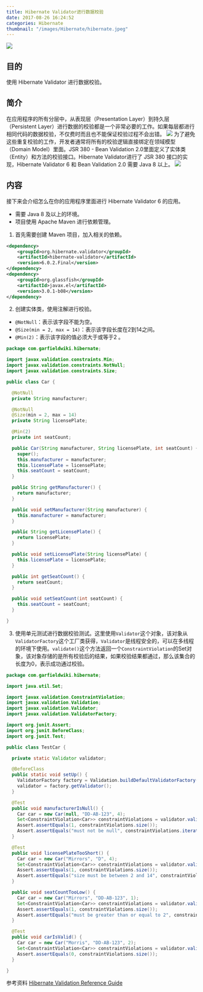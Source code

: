 ```yaml
---
title: Hibernate Validator进行数据校验
date: 2017-08-26 16:24:52
categories: Hibernate
thumbnail: "/images/Hibernate/hibernate.jpeg"
---
```

![](/images/Hibernate/hibernate.jpeg)

## 目的
使用 Hibernate Validator 进行数据校验。

<!--more-->

## 简介
在应用程序的所有分层中，从表现层（Presentation Layer）到持久层（Persistent Layer）进行数据的校验都是一个非常必要的工作。如果每层都进行相同代码的数据校验，不仅费时而且也不能保证校验过程不会出错。
![](/images/Hibernate/hibernateValidator1.png)
为了避免这些重复校验的工作，开发者通常将所有的校验逻辑直接绑定在领域模型（Domain Model）里面。JSR 380 - Bean Validation 2.0里面定义了实体类（Entity）和方法的校验接口。Hibernate Validator进行了 JSR 380 接口的实现，Hibernate Validator 6 和 Bean Validation 2.0 需要 Java 8 以上。
![](/images/Hibernate/hibernateValidator2.png)

## 内容
接下来会介绍怎么在你的应用程序里面进行 Hibernate Validator 6 的应用。
+ 需要 Java 8 及以上的环境。
+ 项目使用 Apache Maven 进行依赖管理。

1. 首先需要创建 Maven 项目，加入相关的依赖。
```XML
<dependency>
    <groupId>org.hibernate.validator</groupId>
    <artifactId>hibernate-validator</artifactId>
    <version>6.0.2.Final</version>
</dependency>
<dependency>
    <groupId>org.glassfish</groupId>
    <artifactId>javax.el</artifactId>
    <version>3.0.1-b08</version>
</dependency>
```

2. 创建实体类，使用注解进行校验。

  + `@NotNull`：表示该字段不能为空。
  + `@Size(min = 2, max = 14)`：表示该字段长度在2到14之间。  
  + `@Min(2)`：表示该字段的值必须大于或等于2 。   
```Java
package com.garfieldwiki.hibernate;

import javax.validation.constraints.Min;
import javax.validation.constraints.NotNull;
import javax.validation.constraints.Size;

public class Car {

  @NotNull
  private String manufacturer;

  @NotNull
  @Size(min = 2, max = 14)
  private String licensePlate;

  @Min(2)
  private int seatCount;

  public Car(String manufacturer, String licensePlate, int seatCount) {
    super();
    this.manufacturer = manufacturer;
    this.licensePlate = licensePlate;
    this.seatCount = seatCount;
  }

  public String getManufacturer() {
    return manufacturer;
  }

  public void setManufacturer(String manufacturer) {
    this.manufacturer = manufacturer;
  }

  public String getLicensePlate() {
    return licensePlate;
  }

  public void setLicensePlate(String licensePlate) {
    this.licensePlate = licensePlate;
  }

  public int getSeatCount() {
    return seatCount;
  }

  public void setSeatCount(int seatCount) {
    this.seatCount = seatCount;
  }

}
```

3. 使用单元测试进行数据校验测试。这里使用`Validator`这个对象，该对象从`ValidatorFactory`这个工厂类获得，`Validator`是线程安全的，可以在多线程的环境下使用。`validate()`这个方法返回一个`ConstraintViolation`的Set对象，该对象存储的是所有校验后的结果，如果校验结果都通过，那么该集合的长度为0，表示成功通过校验。
```Java
package com.garfieldwiki.hibernate;

import java.util.Set;

import javax.validation.ConstraintViolation;
import javax.validation.Validation;
import javax.validation.Validator;
import javax.validation.ValidatorFactory;

import org.junit.Assert;
import org.junit.BeforeClass;
import org.junit.Test;

public class TestCar {

  private static Validator validator;

  @BeforeClass
  public static void setUp() {
    ValidatorFactory factory = Validation.buildDefaultValidatorFactory();
    validator = factory.getValidator();
  }

  @Test
  public void manufacturerIsNull() {
    Car car = new Car(null, "DD-AB-123", 4);
    Set<ConstraintViolation<Car>> constraintViolations = validator.validate(car);
    Assert.assertEquals(1, constraintViolations.size());
    Assert.assertEquals("must not be null", constraintViolations.iterator().next().getMessage());
  }

  @Test
  public void licensePlateTooShort() {
    Car car = new Car("Mirrors", "D", 4);
    Set<ConstraintViolation<Car>> constraintViolations = validator.validate(car);
    Assert.assertEquals(1, constraintViolations.size());
    Assert.assertEquals("size must be between 2 and 14", constraintViolations.iterator().next().getMessage());
  }

  public void seatCountTooLow() {
    Car car = new Car("Mirrors", "DD-AB-123", 1);
    Set<ConstraintViolation<Car>> constraintViolations = validator.validate(car);
    Assert.assertEquals(1, constraintViolations.size());
    Assert.assertEquals("must be greater than or equal to 2", constraintViolations.iterator().next().getMessage());
  }

  @Test
  public void carIsValid() {
    Car car = new Car("Morris", "DD-AB-123", 2);
    Set<ConstraintViolation<Car>> constraintViolations = validator.validate(car);
    Assert.assertEquals(0, constraintViolations.size());
  }

}
```


参考资料
[Hibernate Validation Reference Guide](http://docs.jboss.org/hibernate/stable/validator/reference/en-US/html_single/#validator-gettingstarted-createmodel)
